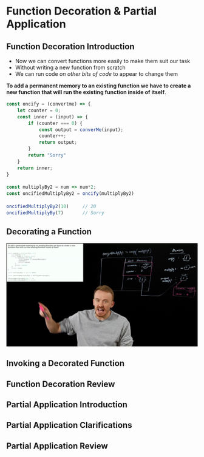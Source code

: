 # Function Decoration & Partial Application

## Function Decoration Introduction

* Now we can convert functions more easily to make them suit our task
* Without writing a new function from scratch
* We can run code _on other bits of code_ to appear to change them

**To add a permanent memory to an existing function we have to create a new function that will run the existing function inside of itself**.

```js
const oncify = (convertme) => {
    let counter = 0;
    const inner = (input) => {
        if (counter === 0) {
            const output = converMe(input);
            counter++;
            return output;
        }
        return "Sorry"
    }
    return inner;
}

const multiplyBy2 = num => num*2;
const oncifiedMultiplyBy2 = oncify(multiplyBy2)

oncifiedMultiplyBy2(10)     // 20
oncifiedMultiplyBy(7)       // Sorry
```

## Decorating a Function

![function-decoration](/img/08-function-decoration-1.png)

## Invoking a Decorated Function

## Function Decoration Review

## Partial Application Introduction

## Partial Application Clarifications

## Partial Application Review

